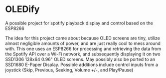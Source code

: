 # OLEDify
A possible project for spotify playback display and control based on the ESP8266

The idea for this project came about because OLED screens are tiny, utilize almost negligible amounts of power, and are just really 
cool to mess around with. This one uses an ESP8266 for processing and retrieving the data from the Spotify API over a Wi-Fi network, 
and subsequently displaying it on two SSD1306 128x64 0.96" OLED screens. May possibly also be ported to an SSD1680 E-Paper Display. 
Possible additions include control inputs from a joystick (Skip, Previous, Seeking, Volume +/-, and Play/Pause)
